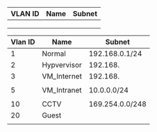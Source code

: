 

| VLAN ID | Name | Subnet |
| ------- | ---- | ------ |
|         |      |        |
|         |      |        |
|         |      |        |

| Vlan ID | Name        | Subnet          |
| ------- | ----------- | --------------- |
| 1       | Normal      | 192.168.0.1/24  |
| 2       | Hypvervisor | 192.168.        |
| 3       | VM_Internet | 192.168.        |
|         |             |                 |
| 5       | VM_Intranet | 10.0.0.0/24     |
|         |             |                 |
| 10      | CCTV        | 169.254.0.0/248 |
| 20      | Guest       |                 |
|         |             |                 |
